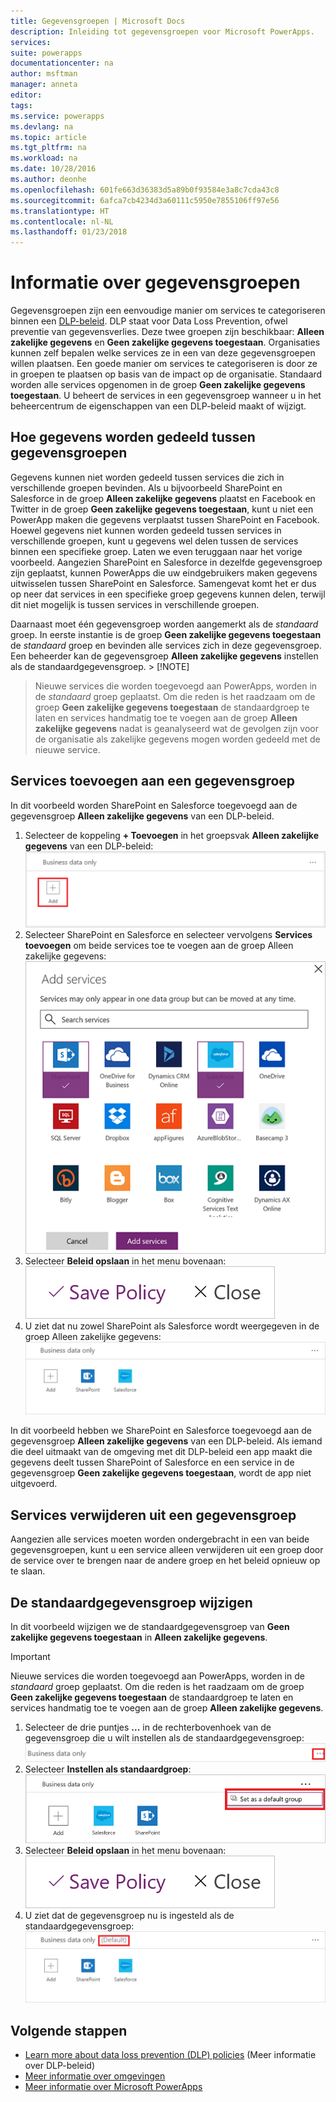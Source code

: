 ```yaml
---
title: Gegevensgroepen | Microsoft Docs
description: Inleiding tot gegevensgroepen voor Microsoft PowerApps.
services: 
suite: powerapps
documentationcenter: na
author: msftman
manager: anneta
editor: 
tags: 
ms.service: powerapps
ms.devlang: na
ms.topic: article
ms.tgt_pltfrm: na
ms.workload: na
ms.date: 10/28/2016
ms.author: deonhe
ms.openlocfilehash: 601fe663d36383d5a89b0f93584e3a8c7cda43c8
ms.sourcegitcommit: 6afca7cb4234d3a60111c5950e7855106ff97e56
ms.translationtype: HT
ms.contentlocale: nl-NL
ms.lasthandoff: 01/23/2018
---
```

# <a name="learn-all-about-data-groups"></a>Informatie over gegevensgroepen

Gegevensgroepen zijn een eenvoudige manier om services te categoriseren binnen een [DLP-beleid](prevent-data-loss.md). DLP staat voor Data Loss Prevention, ofwel preventie van gegevensverlies. Deze twee groepen zijn beschikbaar: **Alleen zakelijke gegevens** en **Geen zakelijke gegevens toegestaan**. Organisaties kunnen zelf bepalen welke services ze in een van deze gegevensgroepen willen plaatsen. Een goede manier om services te categoriseren is door ze in groepen te plaatsen op basis van de impact op de organisatie. Standaard worden alle services opgenomen in de groep **Geen zakelijke gegevens toegestaan**. U beheert de services in een gegevensgroep wanneer u in het beheercentrum de eigenschappen van een DLP-beleid maakt of wijzigt.

## <a name="how-data-is-shared-between-data-groups"></a>Hoe gegevens worden gedeeld tussen gegevensgroepen
Gegevens kunnen niet worden gedeeld tussen services die zich in verschillende groepen bevinden. Als u bijvoorbeeld SharePoint en Salesforce in de groep **Alleen zakelijke gegevens** plaatst en Facebook en Twitter in de groep **Geen zakelijke gegevens toegestaan**, kunt u niet een PowerApp maken die gegevens verplaatst tussen SharePoint en Facebook. Hoewel gegevens niet kunnen worden gedeeld tussen services in verschillende groepen, kunt u gegevens wel delen tussen de services binnen een specifieke groep. Laten we even teruggaan naar het vorige voorbeeld. Aangezien SharePoint en Salesforce in dezelfde gegevensgroep zijn geplaatst, kunnen PowerApps die uw eindgebruikers maken gegevens uitwisselen tussen SharePoint en Salesforce. Samengevat komt het er dus op neer dat services in een specifieke groep gegevens kunnen delen, terwijl dit niet mogelijk is tussen services in verschillende groepen.

Daarnaast moet één gegevensgroep worden aangemerkt als de *standaard* groep. In eerste instantie is de groep **Geen zakelijke gegevens toegestaan** de *standaard* groep en bevinden alle services zich in deze gegevensgroep. Een beheerder kan de gegevensgroep **Alleen zakelijke gegevens** instellen als de standaardgegevensgroep. > [!NOTE]
> Nieuwe services die worden toegevoegd aan PowerApps, worden in de *standaard* groep geplaatst. Om die reden is het raadzaam om de groep **Geen zakelijke gegevens toegestaan** de standaardgroep te laten en services handmatig toe te voegen aan de groep **Alleen zakelijke gegevens** nadat is geanalyseerd wat de gevolgen zijn voor de organisatie als zakelijke gegevens mogen worden gedeeld met de nieuwe service.

## <a name="add-services-to-a-data-group"></a>Services toevoegen aan een gegevensgroep
In dit voorbeeld worden SharePoint en Salesforce toegevoegd aan de gegevensgroep **Alleen zakelijke gegevens** van een DLP-beleid.

1. Selecteer de koppeling **+ Toevoegen** in het groepsvak **Alleen zakelijke gegevens** van een DLP-beleid:    
   ![Afbeelding van koppeling Toevoegen](./media/introduction-to-data-groups/add-to-data-group-1.png)  
2. Selecteer SharePoint en Salesforce en selecteer vervolgens **Services toevoegen** om beide services toe te voegen aan de groep Alleen zakelijke gegevens:    
   ![Afbeelding van Services toevoegen](./media/introduction-to-data-groups/add-to-data-group-2.png)  
3. Selecteer **Beleid opslaan** in het menu bovenaan:  
   ![Beleid opslaan](./media/introduction-to-data-groups/add-to-data-group-4.png)
4. U ziet dat nu zowel SharePoint als Salesforce wordt weergegeven in de groep Alleen zakelijke gegevens:  
   ![Bijgewerkte groep Alleen zakelijke gegevens](./media/introduction-to-data-groups/add-to-data-group-3.png)   

In dit voorbeeld hebben we SharePoint en Salesforce toegevoegd aan de gegevensgroep **Alleen zakelijke gegevens** van een DLP-beleid. Als iemand die deel uitmaakt van de omgeving met dit DLP-beleid een app maakt die gegevens deelt tussen SharePoint of Salesforce en een service in de gegevensgroep **Geen zakelijke gegevens toegestaan**, wordt de app niet uitgevoerd.

## <a name="remove-services-from-a-data-group"></a>Services verwijderen uit een gegevensgroep
Aangezien alle services moeten worden ondergebracht in een van beide gegevensgroepen, kunt u een service alleen verwijderen uit een groep door de service over te brengen naar de andere groep en het beleid opnieuw op te slaan.  

## <a name="change-the-default-data-group"></a>De standaardgegevensgroep wijzigen
In dit voorbeeld wijzigen we de standaardgegevensgroep van **Geen zakelijke gegevens toegestaan** in **Alleen zakelijke gegevens**.  

> [!IMPORTANT]
> Nieuwe services die worden toegevoegd aan PowerApps, worden in de *standaard* groep geplaatst. Om die reden is het raadzaam om de groep **Geen zakelijke gegevens toegestaan** de standaardgroep te laten en services handmatig toe te voegen aan de groep **Alleen zakelijke gegevens**.

1. Selecteer de drie puntjes **...**  in de rechterbovenhoek van de gegevensgroep die u wilt instellen als de standaardgegevensgroep:    
   ![Een andere standaardgegevensgroep instellen](./media/introduction-to-data-groups/default-data-group-0.png)  
2. Selecteer **Instellen als standaardgroep**:  
   ![Een andere standaardgegevensgroep instellen](./media/introduction-to-data-groups/default-data-group-1.png)   
3. Selecteer **Beleid opslaan** in het menu bovenaan:  
   ![Een andere standaardgegevensgroep instellen](./media/introduction-to-data-groups/add-to-data-group-4.png)
4. U ziet dat de gegevensgroep nu is ingesteld als de standaardgegevensgroep:  
   ![een andere standaardgegevensgroep instellen](./media/introduction-to-data-groups/default-data-group-2.png)   

## <a name="next-steps"></a>Volgende stappen
* [Learn more about data loss prevention (DLP) policies](prevent-data-loss.md) (Meer informatie over DLP-beleid)
* [Meer informatie over omgevingen](environments-overview.md)
* [Meer informatie over Microsoft PowerApps](getting-started.md)

